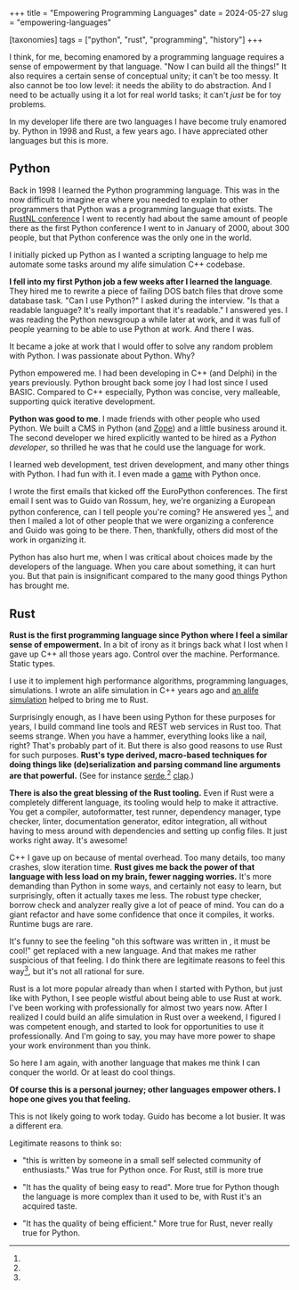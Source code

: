+++
title = "Empowering Programming Languages"
date = 2024-05-27
slug = "empowering-languages"

[taxonomies]
tags = ["python", "rust", "programming", "history"]
+++

I think, for me, becoming enamored by a programming language requires a sense
of empowerment by that language. "Now I can build all the things!" It also
requires a certain sense of conceptual unity; it can't be too messy. It also
cannot be too low level: it needs the ability to do abstraction. And I need to
be actually using it a lot for real world tasks; it can't _just_ be for toy
problems.

In my developer life there are two languages I have become truly enamored by.
Python in 1998 and Rust, a few years ago. I have appreciated other languages
but this is more.

<!-- more -->

## Python

Back in 1998 I learned the Python programming language. This was in the now
difficult to imagine era where you needed to explain to other programmers that
Python was a programming language that exists. The [RustNL
conference](https://2024.rustnl.org/) I went to recently had about the same
amount of people there as the first Python conference I went to in January of
2000, about 300 people, but that Python conference was the only one in the
world.

I initially picked up Python as I wanted a scripting language to help me
automate some tasks around my alife simulation C++ codebase.

**I fell into my first Python job a few weeks after I learned the language**.
They hired me to rewrite a piece of failing DOS batch files that drove some
database task. "Can I use Python?" I asked during the interview. "Is that a
readable language? It's really important that it's readable." I answered yes. I
was reading the Python newsgroup a while later at work, and it was full of
people yearning to be able to use Python at work. And there I was.

It became a joke at work that I would offer to solve any random problem with
Python. I was passionate about Python. Why?

Python empowered me. I had been developing in C++ (and Delphi) in the years
previously. Python brought back some joy I had lost since I used BASIC.
Compared to C++ especially, Python was concise, very malleable, supporting
quick iterative development.

**Python was good to me**. I made friends with other people who used Python. We
built a CMS in Python (and [Zope](@/posts/my-exit-from-zope.md)) and a little
business around it. The second developer we hired explicitly wanted to be hired
as a _Python developer_, so thrilled he was that he could use the language for
work.

I learned web development, test driven development, and many other things with
Python. I had fun with it. I even made a
[game](https://github.com/faassen/dambuilder) with Python once.

I wrote the first emails that kicked off the EuroPython conferences. The first
email I sent was to Guido van Rossum, hey, we're organizing a European python
conference, can I tell people you're coming? He answered yes [^1], and then I
mailed a lot of other people that we were organizing a conference and Guido was
going to be there. Then, thankfully, others did most of the work in organizing
it.

Python has also hurt me, when I was critical about choices made by the
developers of the language. When you care about something, it can hurt you. But
that pain is insignificant compared to the many good things Python has brought
me.

## Rust

**Rust is the first programming language since Python where I feel a similar
sense of empowerment.** In a bit of irony as it brings back what I lost when I
gave up C++ all those years ago. Control over the machine. Performance. Static
types.

I use it to implement high performance algorithms, programming languages,
simulations. I wrote an alife simulation in C++ years ago and [an alife
simulation](@/posts/apilar-an-alife-system.md) helped to bring me to Rust.

Surprisingly enough, as I have been using Python for these purposes for years,
I build command line tools and REST web services in Rust too. That seems
strange. When you have a hammer, everything looks like a nail, right? That's
probably part of it. But there is also good reasons to use Rust for such
purposes. **Rust's type derived, macro-based techniques for doing things like
(de)serialization and parsing command line arguments are that powerful.** (See for
instance [serde](https://serde.rs/),[^2] [clap](https://docs.rs/clap/latest/clap/).)

**There is also the great blessing of the Rust tooling.** Even if Rust were a
completely different language, its tooling would help to make it attractive.
You get a compiler, autoformatter, test runner, dependency manager, type
checker, linter, documentation generator, editor integration, all without
having to mess around with dependencies and setting up config files. It just
works right away. It's awesome!

C++ I gave up on because of mental overhead. Too many details, too many
crashes, slow iteration time. **Rust gives me back the power of that language
with less load on my brain, fewer nagging worries.** It's more demanding than
Python in some ways, and certainly not easy to learn, but surprisingly, often
it actually taxes me less. The robust type checker, borrow check and analyzer
really give a lot of peace of mind. You can do a giant refactor and have some
confidence that once it compiles, it works. Runtime bugs are rare.

It's funny to see the feeling "oh this software was written in <insert
language here>, it must be cool!" get replaced with a new language. And that
makes me rather suspicious of that feeling. I do think there are legitimate
reasons to feel this way[^2], but it's not all rational for sure.

Rust is a lot more popular already than when I started with Python, but just
like with Python, I see people wistful about being able to use Rust at work.
I've been working with professionally for almost two years now. After I
realized I could build an alife simulation in Rust over a weekend, I figured I
was competent enough, and started to look for opportunities to use it
professionally. And I'm going to say, you may have more power to shape your
work environment than you think.

So here I am again, with another language that makes me think I can conquer the
world. Or at least do cool things.

**Of course this is a personal journey; other languages empower others. I hope
one gives you that feeling.**

[^1]:

This is not likely going to work today. Guido has become a lot busier. It
was a different era.

[^2]:

Legitimate reasons to think so:

- "this is written by someone in a small self selected community of
  enthusiasts." Was true for Python once. For Rust, still is more true

- "It has the quality of being easy to read". More true for Python though the
  language is more complex than it used to be, with Rust it's an acquired
  taste.

- "It has the quality of being efficient." More true for Rust, never really
  true for Python.
